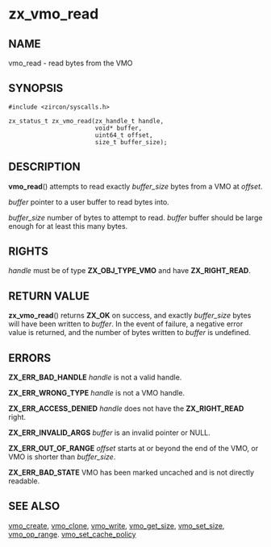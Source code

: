 # zx_vmo_read

## NAME

<!-- Updated by update-docs-from-abigen, do not edit. -->

vmo_read - read bytes from the VMO

## SYNOPSIS

<!-- Updated by update-docs-from-abigen, do not edit. -->

```
#include <zircon/syscalls.h>

zx_status_t zx_vmo_read(zx_handle_t handle,
                        void* buffer,
                        uint64_t offset,
                        size_t buffer_size);
```

## DESCRIPTION

**vmo_read**() attempts to read exactly *buffer_size* bytes from a VMO at *offset*.

*buffer* pointer to a user buffer to read bytes into.

*buffer_size* number of bytes to attempt to read. *buffer* buffer should be large
enough for at least this many bytes.

## RIGHTS

<!-- Updated by update-docs-from-abigen, do not edit. -->

*handle* must be of type **ZX_OBJ_TYPE_VMO** and have **ZX_RIGHT_READ**.

## RETURN VALUE

**zx_vmo_read**() returns **ZX_OK** on success, and exactly *buffer_size* bytes will
have been written to *buffer*.
In the event of failure, a negative error value is returned, and the number of
bytes written to *buffer* is undefined.

## ERRORS

**ZX_ERR_BAD_HANDLE**  *handle* is not a valid handle.

**ZX_ERR_WRONG_TYPE**  *handle* is not a VMO handle.

**ZX_ERR_ACCESS_DENIED**  *handle* does not have the **ZX_RIGHT_READ** right.

**ZX_ERR_INVALID_ARGS**  *buffer* is an invalid pointer or NULL.

**ZX_ERR_OUT_OF_RANGE**  *offset* starts at or beyond the end of the VMO,
                         or VMO is shorter than *buffer_size*.

**ZX_ERR_BAD_STATE**  VMO has been marked uncached and is not directly readable.

## SEE ALSO

[vmo_create](vmo_create.md),
[vmo_clone](vmo_clone.md),
[vmo_write](vmo_write.md),
[vmo_get_size](vmo_get_size.md),
[vmo_set_size](vmo_set_size.md),
[vmo_op_range](vmo_op_range.md).
[vmo_set_cache_policy](vmo_set_cache_policy.md)

